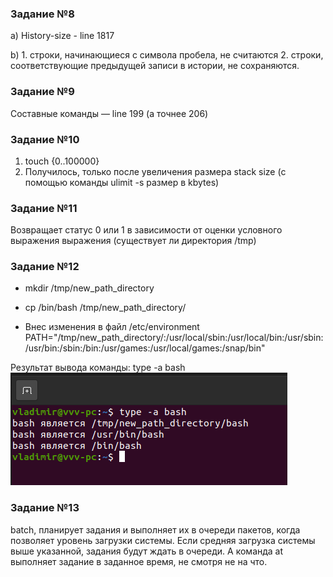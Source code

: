 ### Задание №8
a) History-size - line 1817

b)  1. строки, начинающиеся с символа пробела, не считаются
2. строки, соответствующие предыдущей записи в истории, не сохраняются. 

### Задание №9

Составные команды — line 199 (а точнее 206)

### Задание №10

1. touch {0..100000}
2. Получилось, только после увеличения размера  stack size (с помощью 
	команды ulimit -s размер в kbytes)
   

### Задание №11

Возвращает статус 0 или 1 в зависимости от оценки условного выражения выражения (существует ли директория /tmp)

### Задание №12

- mkdir /tmp/new_path_directory
- cp /bin/bash /tmp/new_path_directory/

- Внес изменения в файл /etc/environment
PATH="/tmp/new_path_directory/:/usr/local/sbin:/usr/local/bin:/usr/sbin:/usr/bin:/sbin:/bin:/usr/games:/usr/local/games:/snap/bin"
 
Результат вывода команды: type -a bash
![img.png](img.png)


### Задание №13

batch, планирует задания и выполняет их в очереди пакетов, когда позволяет уровень загрузки системы. Если средняя загрузка системы выше указанной, задания будут ждать в очереди. А команда at выполняет задание в заданное время, не смотря не на что.
